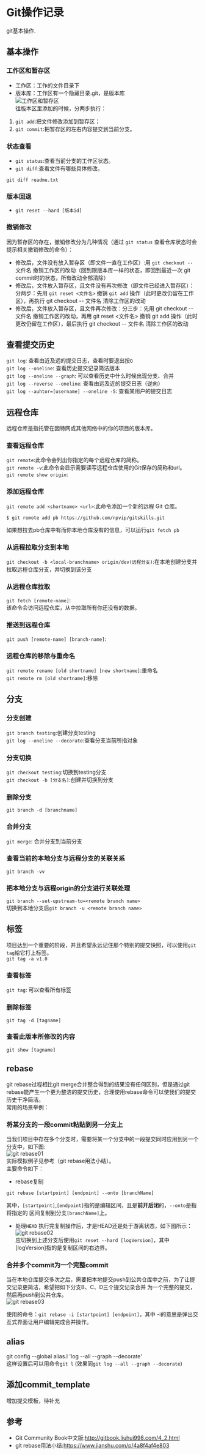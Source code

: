 # Git操作记录
git基本操作.  

## 基本操作
### 工作区和暂存区
* 工作区：工作的文件目录下    
* 版本库：工作区有一个隐藏目录.git，是版本库    
![工作区和暂存区](https://github.com/npvip/gitskills/blob/master/img/git01.jpeg)  
往版本区里添加的时候，分两步执行：  
1. `git add`:把文件修改添加到暂存区；  
2. `git commit`:把暂存区的左右内容提交到当前分支。  

### 状态查看  
* `git status`:查看当前分支的工作区状态。  
* `git diff`:查看文件有哪些具体修改。  
```git
git diff readme.txt
```

### 版本回退
* `git reset --hard [版本id]`

### 撤销修改
因为暂存区的存在，撤销修改分为几种情况（通过 `git status` 查看仓库状态时会提示相关撤销修改的命令）：  
* 修改后，文件没有放入暂存区（即文件一直在工作区）:用 `git checkout --` 文件名 撤销工作区的改动（回到跟版本库一样的状态，即回到最近一次 git commit时的状态，所有改动全部清除）  
* 修改后，文件放入暂存区，且文件没有再次修改（即文件已经进入暂存区）：分两步：先用 `git reset <文件名>` 撤销 `git add` 操作（此时更改仍留在工作区），再执行 git checkout -- 文件名 清除工作区的改动  
* 修改后，文件放入暂存区，且文件再次修改：分三步：先用 git checkout -- 文件名 撤销工作区的改动，再用 git reset <文件名> 撤销 git add 操作（此时更改仍留在工作区），最后执行 git checkout -- 文件名 清除工作区的改动  

 
## 查看提交历史
`git log`: 查看由近及远的提交日志，查看时要退出按`Q`   
`git log --oneline`: 查看历史提交记录简洁版本  
`git log --oneline --graph`: 可以查看历史中什么时候出现分支、合并  
`git log --reverse --oneline`: 查看由远及近的提交日志（逆向）  
`git log --auhtor=[username] --oneline -5`: 查看某用户的提交日志  
 
## 远程仓库 
远程仓库是指托管在因特网或其他网络中的你的项目的版本库。  
### 查看远程仓库  
`git remote`:此命令会列出你指定的每个远程仓库的简称。  
`git remote -v`:此命令会显示需要读写远程仓库使用的Git保存的简称和url。  
`git remote show origin`:
### 添加远程仓库
`git remote add <shortname> <url>`:此命令添加一个新的远程 Git 仓库。  
```
$ git remote add pb https://github.com/npvip/gitskills.git
```
如果想拉去pb仓库中有而你本地仓库没有的信息，可以运行`git fetch pb`  

### 从远程拉取分支到本地
`git checkout -b <local-branchname> origin/dev(远程分支)`:在本地创建分支并拉取远程仓库分支，并切换到该分支

### 从远程仓库拉取
`git fetch [remote-name]`:  
该命令会访问远程仓库，从中拉取所有你还没有的数据。  
### 推送到远程仓库
`git push [remote-name] [branch-name]`:  

### 远程仓库的移除与重命名
`git remote rename [old shortname] [new shortname]`:重命名  
`git remote rm [old shortname]`:移除  

## 分支
### 分支创建
`git branch testing`:创建分支testing  
`git log --oneline --decorate`:查看分支当前所指对象  
### 分支切换
`git checkout testing`:切换到testing分支  
`git checkout -b [分支名]`:创建并切换到分支  

### 删除分支
`git branch -d [branchname]`  

### 合并分支
`git merge`: 合并分支到当前分支  

### 查看当前的本地分支与远程分支的关联关系
`git branch -vv`  

### 把本地分支与远程origin的分支进行关联处理
`git branch --set-upstream-to=<remote branch name>`  
切换到本地分支后`git branch -u <remote branch name>`


## 标签
项目达到一个重要的阶段，并且希望永远记住那个特别的提交快照，可以使用`git tag`給它打上标签。  
`git tag -a v1.0`  

### 查看标签
`git tag`: 可以查看所有标签  

### 删除标签
`git tag -d [tagname]`  

### 查看此版本所修改的内容
`git show [tagname]`

## rebase
git rebase过程相比git merge合并整合得到的结果没有任何区别，但是通过git rebase能产生一个更为整洁的提交历史，合理使用rebase命令可以使我们的提交历史干净简洁。  
常用的场景举例： 
### 将某分支的一段commit粘贴到另一分支上
当我们项目中存在多个分支时，需要将某一个分支中的一段提交同时应用到另一个分支中，如下图:  
![git rebase01](https://github.com/npvip/gitskills/blob/master/img/git02.png)   
实际模拟例子见参考（git rebase用法小结）。  
主要命令如下：  
* rebase复制
```git
git rebase [startpoint] [endpoint] --onto [branchName]
```
其中，`[startpoint]`,`[endpoint]`指的是编辑区间，且是**前开后闭**的，`--onto`是指将指定的
区间复制到分支`[branchName]`上。  
* 处理`HEAD`
执行完复制操作后，才是HEAD还是处于游离状态，如下图所示：  
![git rebase02](https://github.com/npvip/gitskills/blob/master/img/git03.png)  
应切换到上述分支后使用`git reset --hard [logVersion]`，其中[logVersion]指的是复制区间的右边界。  

### 合并多个commit为一个完整commit
当在本地仓库提交多次之后，需要把本地提交push到公共仓库中之前，为了让提交记录更简洁，希望把如下分支B、C、D三个提交记录合并
为一个完整的提交，然后再push到公共仓库。  
![git rebase03](https://github.com/npvip/gitskills/blob/master/img/git04.png)  

使用的命令：`git rebase -i [startpoint] [endpoint]`，其中 -i的意思是弹出交互式界面让用户编辑完成合并操作。  

## alias
git config --global alias.l 'log --all --graph --decorate'  
这样设置后可以用命令`git l` (效果同`git log --all --graph --decorate`)

## 添加commit_template
增加提交模板，待补充

## 参考
* Git Community Book中文版:http://gitbook.liuhui998.com/4_2.html  
* git rebase用法小结:https://www.jianshu.com/p/4a8f4af4e803  

